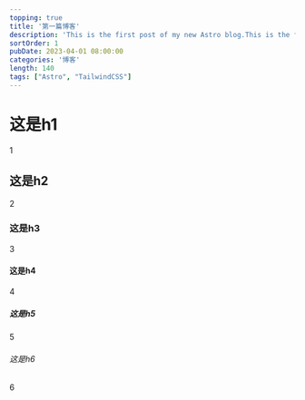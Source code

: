 ```yaml
---
topping: true
title: '第一篇博客'
description: 'This is the first post of my new Astro blog.This is the first post of my new Astro blog.This is the first post of my new Astro blog.This is the first post of my new Astro blog.This is the first post of my new Astro blog.This is the first post of my new Astro blog.'
sortOrder: 1
pubDate: 2023-04-01 08:00:00
categories: '博客'
length: 140
tags: ["Astro", "TailwindCSS"]
---
```


# 这是h1
1
## 这是h2
2
### 这是h3
3
#### 这是h4
4
##### 这是h5
5
###### 这是h6
6